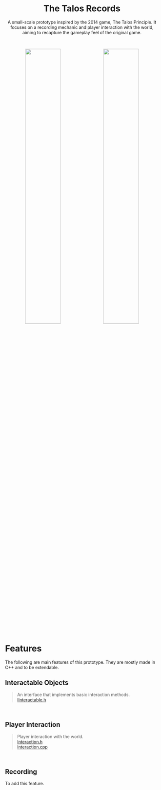 <h1 align="center">
    <b>The Talos Records</b>
</h1>

<p align="center">
    A small-scale prototype inspired by the 2014 game, The Talos Principle. It focuses on a recording mechanic and player interaction with the world, aiming to recapture the gameplay feel of the original game.
</p>

<br>

<p align="center">
  <img src="https://github.com/user-attachments/assets/7e836e09-0f9d-4348-a2b9-061822547e76" style="width: 48%; margin-right: 2%;" />
  <img src="https://github.com/user-attachments/assets/7e836e09-0f9d-4348-a2b9-061822547e76" style="width: 48%;" />
</p>

<br>

# Features
The following are main features of this prototype. They are mostly made in C++ and to be extendable.

## Interactable Objects
>An interface that implements basic interaction methods.  
>[IInteractable.h](TalosRecords/Source/TalosRecords/IInteractable.h)

<br>

## Player Interaction
>Player interaction with the world.  
>[Interaction.h](TalosRecords/Source/TalosRecords/Interaction.h)  
>[Interaction.cpp](TalosRecords/Source/TalosRecords/Interaction.cpp)  

<br>

## Recording
To add this feature.

